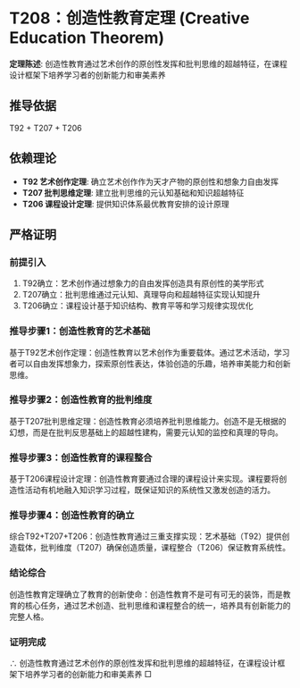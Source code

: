 # T208：创造性教育定理 (Creative Education Theorem)

**定理陈述**: 创造性教育通过艺术创作的原创性发挥和批判思维的超越特征，在课程设计框架下培养学习者的创新能力和审美素养

## 推导依据
T92 + T207 + T206

## 依赖理论
- **T92 艺术创作定理**: 确立艺术创作作为天才产物的原创性和想象力自由发挥
- **T207 批判思维定理**: 建立批判思维的元认知基础和知识超越特征
- **T206 课程设计定理**: 提供知识体系最优教育安排的设计原理

## 严格证明

### 前提引入
1. T92确立：艺术创作通过想象力的自由发挥创造具有原创性的美学形式
2. T207确立：批判思维通过元认知、真理导向和超越特征实现认知提升
3. T206确立：课程设计基于知识结构、教育平等和学习规律实现优化

### 推导步骤1：创造性教育的艺术基础
基于T92艺术创作定理：创造性教育以艺术创作为重要载体。通过艺术活动，学习者可以自由发挥想象力，探索原创性表达，体验创造的乐趣，培养审美能力和创新思维。

### 推导步骤2：创造性教育的批判维度
基于T207批判思维定理：创造性教育必须培养批判思维能力。创造不是无根据的幻想，而是在批判反思基础上的超越性建构，需要元认知的监控和真理的导向。

### 推导步骤3：创造性教育的课程整合
基于T206课程设计定理：创造性教育要通过合理的课程设计来实现。课程要将创造性活动有机地融入知识学习过程，既保证知识的系统性又激发创造的活力。

### 推导步骤4：创造性教育的确立
综合T92+T207+T206：创造性教育通过三重支撑实现：艺术基础（T92）提供创造载体，批判维度（T207）确保创造质量，课程整合（T206）保证教育系统性。

### 结论综合
创造性教育定理确立了教育的创新使命：创造性教育不是可有可无的装饰，而是教育的核心任务，通过艺术创造、批判思维和课程整合的统一，培养具有创新能力的完整人格。

### 证明完成
∴ 创造性教育通过艺术创作的原创性发挥和批判思维的超越特征，在课程设计框架下培养学习者的创新能力和审美素养 □